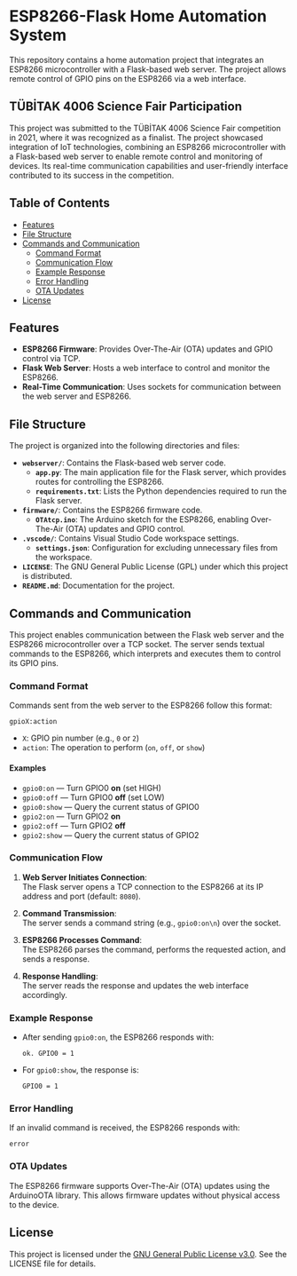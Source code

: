 # ESP8266-Flask Home Automation System

This repository contains a home automation project that integrates an ESP8266 microcontroller with a Flask-based web server. The project allows remote control of GPIO pins on the ESP8266 via a web interface.

## TÜBİTAK 4006 Science Fair Participation

This project was submitted to the TÜBİTAK 4006 Science Fair competition in 2021, where it was recognized as a finalist. The project showcased integration of IoT technologies, combining an ESP8266 microcontroller with a Flask-based web server to enable remote control and monitoring of devices. Its real-time communication capabilities and user-friendly interface contributed to its success in the competition.

## Table of Contents

- [Features](#features)
- [File Structure](#file-structure)
- [Commands and Communication](#commands-and-communication)
    - [Command Format](#command-format)
    - [Communication Flow](#communication-flow)
    - [Example Response](#example-response)
    - [Error Handling](#error-handling)
    - [OTA Updates](#ota-updates)
- [License](#license)

## Features
- **ESP8266 Firmware**: Provides Over-The-Air (OTA) updates and GPIO control via TCP.
- **Flask Web Server**: Hosts a web interface to control and monitor the ESP8266.
- **Real-Time Communication**: Uses sockets for communication between the web server and ESP8266.

## File Structure

The project is organized into the following directories and files:

- **`webserver/`**: Contains the Flask-based web server code.
    - **`app.py`**: The main application file for the Flask server, which provides routes for controlling the ESP8266.
    - **`requirements.txt`**: Lists the Python dependencies required to run the Flask server.
- **`firmware/`**: Contains the ESP8266 firmware code.
    - **`OTAtcp.ino`**: The Arduino sketch for the ESP8266, enabling Over-The-Air (OTA) updates and GPIO control.
- **`.vscode/`**: Contains Visual Studio Code workspace settings.
    - **`settings.json`**: Configuration for excluding unnecessary files from the workspace.
- **`LICENSE`**: The GNU General Public License (GPL) under which this project is distributed.
- **`README.md`**: Documentation for the project.

## Commands and Communication

This project enables communication between the Flask web server and the ESP8266 microcontroller over a TCP socket. The server sends textual commands to the ESP8266, which interprets and executes them to control its GPIO pins.

### Command Format

Commands sent from the web server to the ESP8266 follow this format:

```
gpioX:action
```

- `X`: GPIO pin number (e.g., `0` or `2`)
- `action`: The operation to perform (`on`, `off`, or `show`)

#### Examples

- `gpio0:on` &mdash; Turn GPIO0 **on** (set HIGH)
- `gpio0:off` &mdash; Turn GPIO0 **off** (set LOW)
- `gpio0:show` &mdash; Query the current status of GPIO0
- `gpio2:on` &mdash; Turn GPIO2 **on**
- `gpio2:off` &mdash; Turn GPIO2 **off**
- `gpio2:show` &mdash; Query the current status of GPIO2

### Communication Flow

1. **Web Server Initiates Connection**:  
    The Flask server opens a TCP connection to the ESP8266 at its IP address and port (default: `8080`).

2. **Command Transmission**:  
    The server sends a command string (e.g., `gpio0:on\n`) over the socket.

3. **ESP8266 Processes Command**:  
    The ESP8266 parses the command, performs the requested action, and sends a response.

4. **Response Handling**:  
    The server reads the response and updates the web interface accordingly.

### Example Response

- After sending `gpio0:on`, the ESP8266 responds with:
  ```
  ok. GPIO0 = 1
  ```
- For `gpio0:show`, the response is:
  ```
  GPIO0 = 1
  ```

### Error Handling

If an invalid command is received, the ESP8266 responds with:
```
error
```

### OTA Updates

The ESP8266 firmware supports Over-The-Air (OTA) updates using the ArduinoOTA library. This allows firmware updates without physical access to the device.

## License

This project is licensed under the [GNU General Public License v3.0](./LICENSE). See the LICENSE file for details.